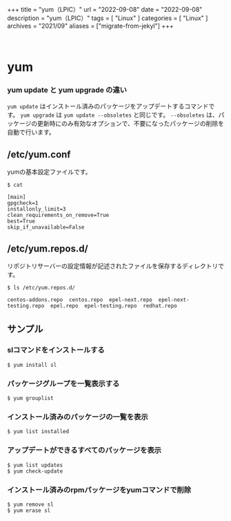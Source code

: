 +++
title = "yum（LPIC）"
url = "2022-09-08"
date = "2022-09-08"
description = "yum（LPIC）"
tags = [
  "Linux"
]
categories = [
  "Linux"
]
archives = "2021/09"
aliases = ["migrate-from-jekyl"]
+++

<br>

# yum


### yum update と yum upgrade の違い

`yum update` はインストール済みのパッケージをアップデートするコマンドです。
`yum upgrade` は `yum update --obsoletes` と同じです。
`--obsoletes` は、パッケージの更新時にのみ有効なオプションで、不要になったパッケージの削除を自動で行います。


## /etc/yum.conf

yumの基本設定ファイルです。

```
$ cat 
```

```
[main]
gpgcheck=1
installonly_limit=3
clean_requirements_on_remove=True
best=True
skip_if_unavailable=False
```

## /etc/yum.repos.d/

リポジトリサーバーの設定情報が記述されたファイルを保存するディレクトリです。

```
$ ls /etc/yum.repos.d/
```

```
centos-addons.repo  centos.repo  epel-next.repo  epel-next-testing.repo  epel.repo  epel-testing.repo  redhat.repo
```


## サンプル

### slコマンドをインストールする

```
$ yum install sl
```

### パッケージグループを一覧表示する

```
$ yum grouplist
```

### インストール済みのパッケージの一覧を表示

```
$ yum list installed
```

### アップデートができるすべてのパッケージを表示

```
$ yum list updates
$ yum check-update
```

### インストール済みのrpmパッケージをyumコマンドで削除

```
$ yum remove sl
$ yum erase sl
```


